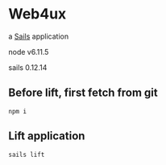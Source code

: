 # Web4ux

a [Sails](http://sailsjs.org) application

node v6.11.5  

sails 0.12.14  


## Before lift, first fetch from git  

`npm i`

## Lift application  

`sails lift`
